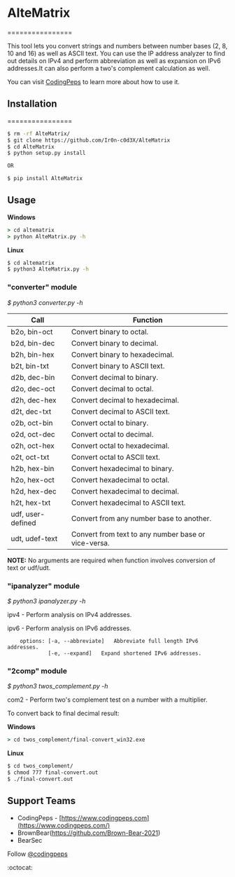 # AlteMatrix
================

This tool lets you convert strings and numbers between number bases (2, 8, 10 and 16) as well as ASCII text.
You can use the IP address analyzer to find out details on IPv4 and perform abbreviation as well as expansion on IPv6 addresses.It can also perform a two's complement calculation as well.

You can visit [CodingPeps](https://codingpeps.com) to learn more about how to use it.

## Installation
================

```bash
$ rm -rf AlteMatrix/
$ git clone https://github.com/Ir0n-c0d3X/AlteMatrix
$ cd AlteMatrix
$ python setup.py install

OR

$ pip install AlteMatrix
```

## Usage

**Windows**

```bat
> cd altematrix
> python AlteMatrix.py -h
```

**Linux**

```bash
$ cd altematrix
$ python3 AlteMatrix.py -h
```

### "converter" module
_$ python3 converter.py -h_

Call | Function
---- | --------
b2o, bin-oct | Convert binary to octal.
b2d, bin-dec | Convert binary to decimal.
b2h, bin-hex | Convert binary to hexadecimal.
b2t, bin-txt | Convert binary to ASCII text.
d2b, dec-bin | Convert decimal to binary.
d2o, dec-oct | Convert decimal to octal.
d2h, dec-hex | Convert decimal to hexadecimal.
d2t, dec-txt | Convert decimal to ASCII text.
o2b, oct-bin | Convert octal to binary.
o2d, oct-dec | Convert octal to decimal.
o2h, oct-hex | Convert octal to hexadecimal.
o2t, oct-txt | Convert octal to ASCII text.
h2b, hex-bin | Convert hexadecimal to binary.
h2o, hex-oct | Convert hexadecimal to octal.
h2d, hex-dec | Convert hexadecimal to decimal.
h2t, hex-txt | Convert hexadecimal to ASCII text.
udf, user-defined | Convert from any number base to another.
udt, udef-text | Convert from text to any number base or vice-versa.

**NOTE:** No arguments are required when function involves conversion of text or udf/udt.

### "ipanalyzer" module
_$ python3 ipanalyzer.py -h_

ipv4 - Perform analysis on IPv4 addresses.

ipv6 - Perform analysis on IPv6 addresses.

        options: [-a, --abbreviate]   Abbreviate full length IPv6 addresses.
                 [-e, --expand]   Expand shortened IPv6 addresses.

### "2comp" module
*$ python3 twos_complement.py -h*

com2 - Perform two's complement test on a number with a multiplier.

To convert back to final decimal result:

**Windows**
```bat
> cd twos_complement/final-convert_win32.exe
```

**Linux**
```bash
$ cd twos_complement/
$ chmod 777 final-convert.out
$ ./final-convert.out
```

## Support Teams
* CodingPeps - [https://www.codingpeps.com](https://www.codingpeps.com/) 
* BrownBear(https://github.com/Brown-Bear-2021)
* BearSec

Follow [@codingpeps](https://www.instagram.com/codingpeps/) 

:octocat: